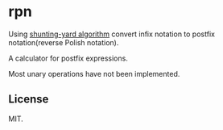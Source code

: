 # rpn

Using [shunting-yard algorithm](https://en.wikipedia.org/wiki/Shunting-yard_algorithm) convert infix notation to postfix notation(reverse Polish notation).

A calculator for postfix expressions.

Most unary operations have not been implemented.

## License

MIT.
